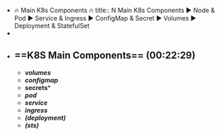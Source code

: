 - 🔥 Main K8s Components 🔥
  title:: N Main K8s Components
  ► Node & Pod
  ► Service & Ingress
  ► ConfigMap & Secret
  ► Volumes
  ► Deployment & StatefulSet
-
- ## ==K8S Main Components== (00:22:29)
	- ***volumes***
	- ***configmap***
	- **secrets***
	- ***pod***
	- ***service***
	- ***ingress***
	- ***(deployment)***
	- ***(sts)***